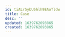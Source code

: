 ```yaml
---
id: tiALr5ybU5hlh9EAoTldw
title: Case
desc: ''
updated: 1639762693865
created: 1639762693865
---
```



